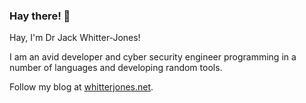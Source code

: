 ### Hay there! 👋
Hay, I'm Dr Jack Whitter-Jones!

I am an avid developer and cyber security engineer programming in a number of languages and developing random tools.

Follow my blog at [whitterjones.net](http://whitterjones.net).
<!--
**jwhitt3r/jwhitt3r** is a ✨ _special_ ✨ repository because its `README.md` (this file) appears on your GitHub profile.

Here are some ideas to get you started:

- 🔭 I’m currently working on ...
- 🌱 I’m currently learning ...
- 👯 I’m looking to collaborate on ...
- 🤔 I’m looking for help with ...
- 💬 Ask me about ...
- 📫 How to reach me: ...
- 😄 Pronouns: ...
- ⚡ Fun fact: ...
-->
